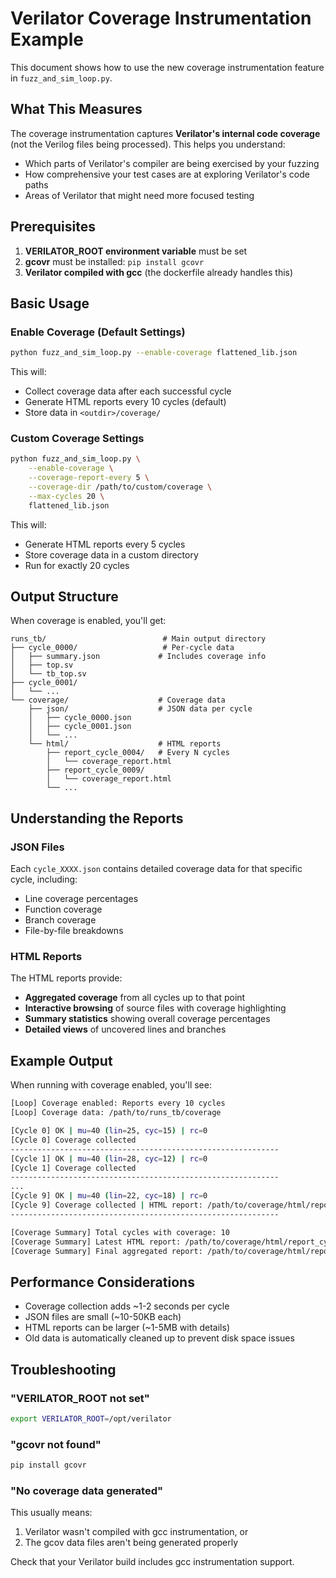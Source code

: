 # Verilator Coverage Instrumentation Example

This document shows how to use the new coverage instrumentation feature in `fuzz_and_sim_loop.py`.

## What This Measures

The coverage instrumentation captures **Verilator's internal code coverage** (not the Verilog files being processed). This helps you understand:

- Which parts of Verilator's compiler are being exercised by your fuzzing
- How comprehensive your test cases are at exploring Verilator's code paths
- Areas of Verilator that might need more focused testing

## Prerequisites

1. **VERILATOR_ROOT environment variable** must be set
2. **gcovr** must be installed: `pip install gcovr`  
3. **Verilator compiled with gcc** (the dockerfile already handles this)

## Basic Usage

### Enable Coverage (Default Settings)
```bash
python fuzz_and_sim_loop.py --enable-coverage flattened_lib.json
```

This will:
- Collect coverage data after each successful cycle
- Generate HTML reports every 10 cycles (default)
- Store data in `<outdir>/coverage/`

### Custom Coverage Settings
```bash
python fuzz_and_sim_loop.py \
    --enable-coverage \
    --coverage-report-every 5 \
    --coverage-dir /path/to/custom/coverage \
    --max-cycles 20 \
    flattened_lib.json
```

This will:
- Generate HTML reports every 5 cycles
- Store coverage data in a custom directory
- Run for exactly 20 cycles

## Output Structure

When coverage is enabled, you'll get:

```
runs_tb/                          # Main output directory
├── cycle_0000/                   # Per-cycle data
│   ├── summary.json             # Includes coverage info
│   ├── top.sv
│   └── tb_top.sv
├── cycle_0001/
│   └── ...
└── coverage/                    # Coverage data
    ├── json/                    # JSON data per cycle
    │   ├── cycle_0000.json
    │   ├── cycle_0001.json
    │   └── ...
    └── html/                    # HTML reports
        ├── report_cycle_0004/   # Every N cycles
        │   └── coverage_report.html
        ├── report_cycle_0009/
        │   └── coverage_report.html
        └── ...
```

## Understanding the Reports

### JSON Files
Each `cycle_XXXX.json` contains detailed coverage data for that specific cycle, including:
- Line coverage percentages
- Function coverage
- Branch coverage
- File-by-file breakdowns

### HTML Reports
The HTML reports provide:
- **Aggregated coverage** from all cycles up to that point
- **Interactive browsing** of source files with coverage highlighting
- **Summary statistics** showing overall coverage percentages
- **Detailed views** of uncovered lines and branches

## Example Output

When running with coverage enabled, you'll see:

```bash
[Loop] Coverage enabled: Reports every 10 cycles
[Loop] Coverage data: /path/to/runs_tb/coverage

[Cycle 0] OK | mu=40 (lin=25, cyc=15) | rc=0
[Cycle 0] Coverage collected
------------------------------------------------------------
[Cycle 1] OK | mu=40 (lin=28, cyc=12) | rc=0
[Cycle 1] Coverage collected
------------------------------------------------------------
...
[Cycle 9] OK | mu=40 (lin=22, cyc=18) | rc=0
[Cycle 9] Coverage collected | HTML report: /path/to/coverage/html/report_cycle_0009/coverage_report.html
------------------------------------------------------------

[Coverage Summary] Total cycles with coverage: 10
[Coverage Summary] Latest HTML report: /path/to/coverage/html/report_cycle_0009/coverage_report.html
[Coverage Summary] Final aggregated report: /path/to/coverage/html/report_cycle_0009/coverage_report.html
```

## Performance Considerations

- Coverage collection adds ~1-2 seconds per cycle
- JSON files are small (~10-50KB each)
- HTML reports can be larger (~1-5MB with details)
- Old data is automatically cleaned up to prevent disk space issues

## Troubleshooting

### "VERILATOR_ROOT not set"
```bash
export VERILATOR_ROOT=/opt/verilator
```

### "gcovr not found"
```bash
pip install gcovr
```

### "No coverage data generated"
This usually means:
1. Verilator wasn't compiled with gcc instrumentation, or
2. The gcov data files aren't being generated properly

Check that your Verilator build includes gcc instrumentation support.
